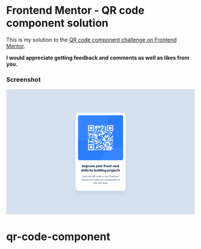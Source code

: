 # Frontend Mentor - QR code component solution

This is my solution to the [QR code component challenge on Frontend Mentor](https://www.frontendmentor.io/challenges/qr-code-component-iux_sIO_H).

**I would appreciate getting feedback and comments as well as likes from you.**

### Screenshot
![](./assets/screenshots/screenshot.png)
# qr-code-component
